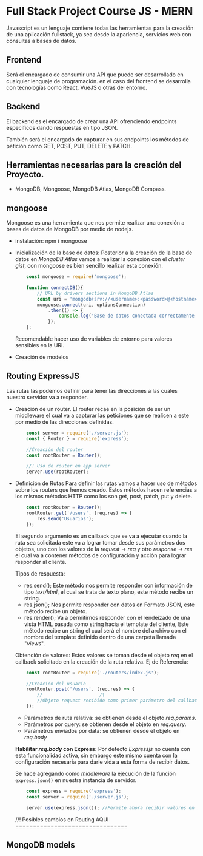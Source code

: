 # Full Stack Project Course JS - MERN

Javascript es un lenguaje contiene todas las herramientas para la creación de una aplicación fullstack, ya sea desde la apariencia, servicios web con consultas a bases de datos.

## Frontend
Será el encargado de consumir una API que puede ser desarrollado en cualquier lenguaje de programación. en el caso del frontend se desarrolla con tecnologías como React, VueJS o otras del entorno.

## Backend
El backend es el encargado de crear una API ofrenciendo endpoints específicos dando respuestas en tipo JSON.

También será el encargado de capturar en sus endpoints los métodos de petición como GET, POST, PUT, DELETE y PATCH.

## Herramientas necesarias para la creación del Proyecto.

- MongoDB, Mongoose, MongoDB Atlas, MongoDB Compass.

## mongoose
Mongoose es una herramienta que nos permite realizar una conexión a bases de datos de MongoDB por medio de nodejs.

- instalación: npm i mongoose
- Inicialización de la base de datos:
    Posterior a la creación de la base de datos en *MongoDB Atlas* vamos a realizar la conexión con el _cluster gist_, con mongoose es bien sencillo realizar esta conexión.

    ```js
        const mongoose = require('mongoose');

        function connectDB(){
            // URL by drivers sections in MongoDB Atlas
            const uri = 'mongodb+srv://<username>:<password>@<hostname>:<port>';
            mongoose.connect(uri, optionsConnection)
                .then(() => {
                    console.log('Base de datos conectada correctamente en ' + uri);
                });
        };
    ```
    Recomendable hacer uso de variables de entorno para valores sensibles en la URI.
- Creación de modelos

## Routing ExpressJS

Las rutas las podemos definir para tener las direcciones a las cuales nuestro servidor va a responder.

- Creación de un router.
    El router recae en la posición de ser un middleware el cual va a capturar las peticiones que se realicen a este por medio de las direcciones definidas.

    ```js
        const server = require('./server.js');
        const { Router } = require('express');

        //Creación del router
        const rootRouter = Router();

        //! Uso de router en app server
        server.use(rootRouter);
    ```
- Definición de Rutas
    Para definir las rutas vamos a hacer uso de métodos sobre los routers que hemos creado. Estos métodos hacen referencias a los mismos métodos HTTP como los son get, post, patch, put y delete.

    ```js
        const rootRouter = Router();
        rootRouter.get('/users', (req,res) => {
            res.send('Usuarios');
        });
    ```
    El segundo argumento es un callback que se va a ejecutar cuando la ruta sea solicitada este va a lograr tomar desde sus parámetros dos objetos, uno con los valores de la _request -> req_ y otro _response -> res_ el cual va a contener métodos de configuración y acción para lograr responder al cliente.

    Tipos de respuesta:
    - res.send(); Este método nos permite responder con información de tipo _text/html_, el cual se trata de texto plano, este método recibe un string.
    - res.json(); Nos permite responder con datos en Formato JSON, este método recibe un objeto.
    - res.render(); Va a permitirnos responder con el rendeizado de una vista HTML pasada como string hacia el template del cliente, Este método recibe un string el cual será el nombre del archivo con el nombre del template definido dentro de una carpeta llamada "_views_".

    Obtención de valores:
    Estos valores se toman desde el objeto _req_ en el callback solicitado en la creación de la ruta relativa.
    Ej de Referencia:

    ```js
        const rootRouter = require('./routers/index.js');

        //Creación del usuario
        rootRouter.post('/users', (req,res) => {
            //                     /\
            //Objeto request recibido como primer parámetro del callback a ejecutar cueando esta ruta sea solicitada.
        });
    ```

    - Parámetros de ruta relativa: se obtienen desde el objeto _req.params_.
    - Parámetros por query: se obtienen desde el objeto en _req.query_.
    - Parámetros enviados por data: se obtienen desde el objeto en _req.body_

    **Habilitar _req.body_ con Express:**
    Por defecto _Expressjs_ no cuenta con esta funcionalidad activa, sin embargo este mismo cuenta con la configuración necesaria para darle vida a esta forma de recibir datos.

    Se hace agregando como _middleware_ la ejecución de la función `express.json()` en nuestra instancia de servidor.
    
    ```js
        const express = require('express');
        const server = require('./server.js');

        server.use(express.json()); //Permite ahora recibir valores en body por http
    ```
    //! Posibles cambios en Routing AQUI ================================

## MongoDB models